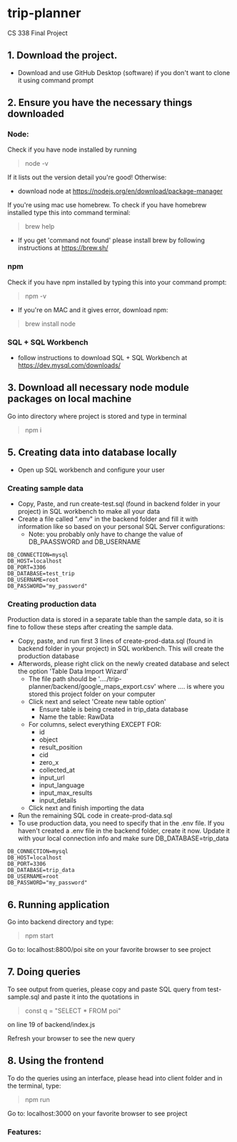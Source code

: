 # trip-planner
CS 338 Final Project

## 1. Download the project.
- Download and use GitHub Desktop (software) if you don't want to clone it using command prompt

## 2. Ensure you have the necessary things downloaded
### Node:
Check if you have node installed by running 
> node -v

If it lists out the version detail you're good! Otherwise:
- download node at https://nodejs.org/en/download/package-manager

If you're using mac use homebrew. To check if you have homebrew installed type this into command terminal:

> brew help

- If you get 'command not found' please install brew by following instructions at https://brew.sh/ 

### npm
Check if you have npm installed by typing this into your command prompt:
> npm -v
- If you're on MAC and it gives error, download npm:
> brew install node


### SQL + SQL Workbench
- follow instructions to download SQL + SQL Workbench at https://dev.mysql.com/downloads/

## 3. Download all necessary node module packages on local machine
Go into directory where project is stored and type in terminal
> npm i

## 5. Creating data into database locally
- Open up SQL workbench and configure your user 

### Creating sample data
- Copy, Paste, and run create-test.sql (found in backend folder in your project) in SQL workbench to make all your data
- Create a file called ".env" in the backend folder and fill it with information like so based on your personal SQL Server configurations:
  - Note: you probably only have to change the value of DB_PAASSWORD and DB_USERNAME

```
DB_CONNECTION=mysql
DB_HOST=localhost
DB_PORT=3306
DB_DATABASE=test_trip
DB_USERNAME=root
DB_PASSWORD="my_password"
```
### Creating production data
Production data is stored in a separate table than the sample data, so it is fine to follow these steps after creating the sample data. 
- Copy, paste, and run first 3 lines of create-prod-data.sql (found in backend folder in your project) in SQL workbench. This will create the production database
- Afterwords, please right click on the newly created database and select the option 'Table Data Import Wizard'
    - The file path should be '..../trip-planner/backend/google_maps_export.csv' where .... is where you stored this project folder on your computer
    - Click next and select 'Create new table option'
        - Ensure table is being created in trip_data database
        - Name the table: RawData
    - For columns, select everything EXCEPT FOR:
        * id
        * object
        * result_position
        * cid
        * zero_x
        * collected_at
        * input_url
        * input_language
        * input_max_results
        * input_details
    - Click next and finish importing the data
- Run the remaining SQL code in create-prod-data.sql
- To use production data, you need to specify that in the .env file. If you haven't created a .env file in the backend folder, create it now. Update it with your local connection info and make sure DB_DATABASE=trip_data

```
DB_CONNECTION=mysql
DB_HOST=localhost
DB_PORT=3306
DB_DATABASE=trip_data
DB_USERNAME=root
DB_PASSWORD="my_password"
```

## 6. Running application 
Go into backend directory and type:
> npm start

Go to: localhost:8800/poi site on your favorite browser to see project

## 7. Doing queries 
To see output from queries, please copy and paste SQL query from test-sample.sql and paste it into the quotations in 
  > const q = "SELECT * FROM poi" 

on line 19 of backend/index.js

Refresh your browser to see the new query

## 8. Using the frontend
To do the queries using an interface, please head into client folder and in the terminal, type: 
  > npm run 

Go to: localhost:3000 on your favorite browser to see project


### Features:
